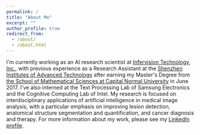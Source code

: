 ```yaml
---
permalink: /
title: "About Me"
excerpt: ""
author_profile: true
redirect_from: 
  - /about/
  - /about.html
---
```


I'm currently working as an AI research scientist at [Infervision Technology, Inc.](https://global.infervision.com/), with previous experience as a Research Assistant at the [Shenzhen Institutes of Advanced Technology](http://english.siat.cas.cn/) after earning my Master's Degree from [the School of Mathematical Sciences at Capital Normal University](http://math.cnu.edu.cn/) in June 2017. I've also interned at the Text Processing Lab of Samsung Electronics and the Cognitive Computing Lab of Intel. My research is focused on interdisciplinary applications of artificial intelligence in medical image analysis, with a particular emphasis on improving lesion detection, anatomical structure segmentation and quantification, and cancer diagnosis and therapy. For more information about my work, please see my [LinkedIn profile](https://www.linkedin.com/in/jun-liu-87471a111/).


<script type="text/javascript" src="//rf.revolvermaps.com/0/0/8.js?i=52dk4ejof85&amp;m=0&amp;c=ff0000&amp;cr1=ffffff&amp;f=arial&amp;l=33" async="async"></script>
